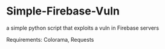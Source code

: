 # Simple-Firebase-Vuln
a simple python script that exploits a vuln in Firebase servers

Requirements:
Colorama,
Requests

